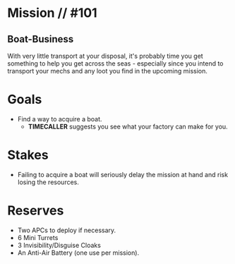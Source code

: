 # Mission // #101
## Boat-Business

With very little transport at your disposal, it's probably time you get something to help you get across the seas - especially since you intend to transport your mechs and any loot you find in the upcoming mission.

# Goals
- Find a way to acquire a boat.
  - **TIMECALLER** suggests you see what your factory can make for you.

# Stakes
- Failing to acquire a boat will seriously delay the mission at hand and risk losing the resources.

# Reserves
- Two APCs to deploy if necessary.
- 6 Mini Turrets
- 3 Invisibility/Disguise Cloaks
- An Anti-Air Battery (one use per mission).